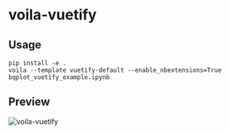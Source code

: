 # voila-vuetify

## Usage
```
pip install -e .
voila --template vuetify-default --enable_nbextensions=True bqplot_vuetify_example.ipynb
```

## Preview

![voila-vuetify](https://user-images.githubusercontent.com/46192475/59274938-9c144f00-8c5b-11e9-961e-c33854b6e50a.gif)
